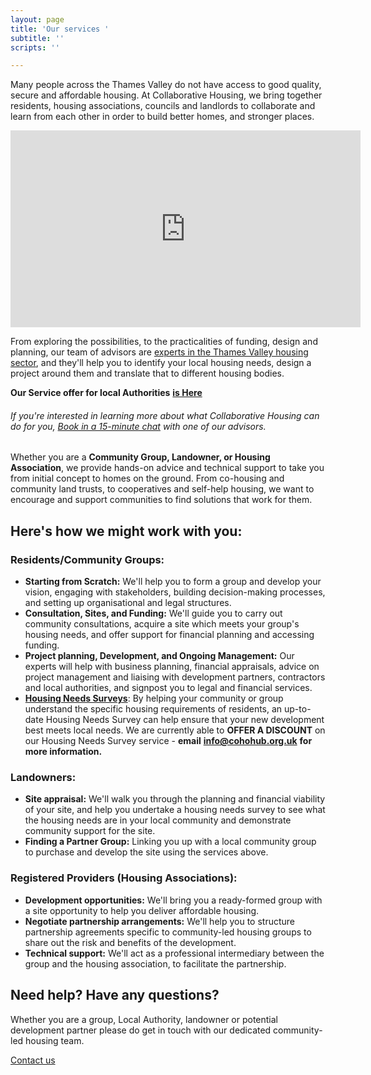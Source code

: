 ```yaml
---
layout: page
title: 'Our services '
subtitle: ''
scripts: ''

---
```

Many people across the Thames Valley do not have access to good quality, secure and affordable housing. At Collaborative Housing, we bring together residents, housing associations, councils and landlords to collaborate and learn from each other in order to build better homes, and stronger places.

<iframe width="560" height="315" src="https://www.youtube.com/embed/cSXPj93ZJyI" frameborder="0" allow="accelerometer; autoplay; clipboard-write; encrypted-media; gyroscope; picture-in-picture" allowfullscreen></iframe>

From exploring the possibilities, to the practicalities of funding, design and planning, our team of advisors are [experts in the Thames Valley housing sector](https://5bsaohjulxdciw.instant.forestry.io/about-us/our-people/), and they'll help you to identify your local housing needs, design a project around them and translate that to different housing bodies.

**Our Service offer for local Authorities** [**is Here**](https://5bsaohjulxdciw.instant.forestry.io/Service%20offer%20for%20Local%20Authorities/)

###### If you're interested in learning more about what Collaborative Housing can do for you, [Book in a 15-minute chat](https://calendly.com/cohohub/15min) with one of our advisors.

<h3></h3>

Whether you are a **Community Group, Landowner, or Housing Association**, we provide hands-on advice and technical support to take you from initial concept to homes on the ground. From co-housing and community land trusts, to cooperatives and self-help housing, we want to encourage and support communities to find solutions that work for them.

## Here's how we might work with you:

### **Residents/Community Groups:**

* **Starting from Scratch:** We'll help you to form a group and develop your vision, engaging with stakeholders, building decision-making processes, and setting up organisational and legal structures.
* **Consultation, Sites, and Funding:** We'll guide you to carry out community consultations, acquire a site which meets your group's housing needs, and offer support for financial planning and accessing funding.
* **Project planning, Development, and Ongoing Management:** Our experts will help with business planning, financial appraisals, advice on project management and liaising with development partners, contractors and local authorities, and signpost you to legal and financial services.
* [**Housing Needs Surveys**](/uploads/housing-needs-survey-digital.pdf "housing-needs-survey-digital.pdf"): By helping your community or group understand the specific housing requirements of residents, an up-to-date Housing Needs Survey can help ensure that your new development best meets local needs. We are currently able to **OFFER A DISCOUNT** on our Housing Needs Survey service - **email** [**info@cohohub.org.uk**](mailto:info@cohohub.org.uk) **for more information.**

### **Landowners:**

* **Site appraisal:** We'll walk you through the planning and financial viability of your site, and help you undertake a housing needs survey to see what the housing needs are in your local community and demonstrate community support for the site.
* **Finding a Partner Group:** Linking you up with a local community group to purchase and develop the site using the services above.

### **Registered Providers (Housing Associations):**

* **Development opportunities:** We'll bring you a ready-formed group with a site opportunity to help you deliver affordable housing.
* **Negotiate partnership arrangements:** We'll help you to structure partnership agreements specific to community-led housing groups to share out the risk and benefits of the development.
* **Technical support:** We'll act as a professional intermediary between the group and the housing association, to facilitate the partnership.

<div class="pullout-box centre"> <h2>Need help? Have any questions?</h2> <p>Whether you are a group, Local Authority, landowner or potential development partner please do get in touch with our dedicated community-led housing team.</p> <a class="button" href="/contact">Contact us</a> </div>